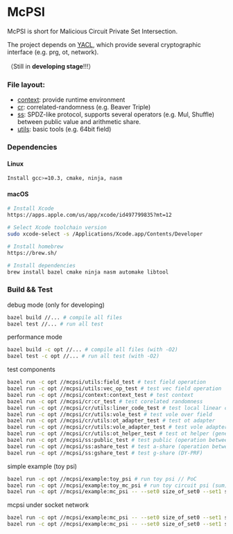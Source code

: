 # McPSI

McPSI is short for Malicious Circuit Private Set Intersection.

The project depends on [YACL](https://github.com/secretflow/yacl), which provide several cryptographic interface (e.g. prg, ot, network).

（Still in **developing stage**!!!）

### File layout:
+ [context](test/context/): provide runtime environment
+ [cr](test/cr/): correlated-randomness (e.g. Beaver Triple) 
+ [ss](test/ss/): SPDZ-like protocol, supports several operators (e.g. Mul, Shuffle) between public value and arithmetic share.
+ [utils](test/utils/): basic tools (e.g. 64bit field)

### Dependencies

#### Linux
```sh
Install gcc>=10.3, cmake, ninja, nasm
```

#### macOS
```sh
# Install Xcode
https://apps.apple.com/us/app/xcode/id497799835?mt=12

# Select Xcode toolchain version
sudo xcode-select -s /Applications/Xcode.app/Contents/Developer

# Install homebrew
https://brew.sh/

# Install dependencies
brew install bazel cmake ninja nasm automake libtool
```

### Build && Test

debug mode (only for developing)
```sh
bazel build //... # compile all files
bazel test //... # run all test
```

performance mode
```sh
bazel build -c opt //... # compile all files (with -O2)
bazel test -c opt //... # run all test (with -O2)
```

test components
```sh
bazel run -c opt //mcpsi/utils:field_test # test field operation 
bazel run -c opt //mcpsi/utils:vec_op_test # test vec field operation 
bazel run -c opt //mcpsi/context:context_test # test context 
bazel run -c opt //mcpsi/cr:cr_test # test corelated randomness
bazel run -c opt //mcpsi/cr/utils:liner_code_test # test local linear code over field
bazel run -c opt //mcpsi/cr/utils:vole_test # test vole over field
bazel run -c opt //mcpsi/cr/utils:ot_adapter_test # test ot adapter
bazel run -c opt //mcpsi/cr/utils:vole_adapter_test # test vole adapter
bazel run -c opt //mcpsi/cr/utils:ot_helper_test # test ot helper (generating Beaver Triple && Base Vole)
bazel run -c opt //mcpsi/ss:public_test # test public (operation between PP)
bazel run -c opt //mcpsi/ss:ashare_test # test a-share (operation between AA,AP,PA) 
bazel run -c opt //mcpsi/ss:gshare_test # test g-share (DY-PRF)
```

simple example (toy psi)
```sh
bazel run -c opt //mcpsi/example:toy_psi # run toy psi // PoC
bazel run -c opt //mcpsi/example:toy_mc_psi # run toy circuit psi (sum) // PoC
bazel run -c opt //mcpsi/example:mc_psi -- --set0 size_of_set0 --set1 size_of_set1 --interset size_of_interset --offline 0/1 # run malicious circuit psi (offline=0 for real cr and offline=1 for fake cr)
```

mcpsi under socket network
```sh
bazel run -c opt //mcpsi/example:mc_psi -- --set0 size_of_set0 --set1 size_of_set1 --interset size_of_interset --offline 0/1 --mode 1 --rank 0 # run malicious circuit psi for party 0
bazel run -c opt //mcpsi/example:mc_psi -- --set0 size_of_set0 --set1 size_of_set1 --interset size_of_interset --offline 0/1 --mode 1 --rank 1 # run malicious circuit psi for party 1
```
